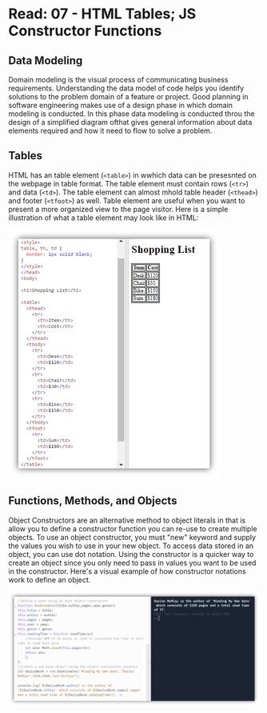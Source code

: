 # Read: 07 - HTML Tables; JS Constructor Functions

## Data Modeling

Domain modeling is the visual process of communicating business requirements. Understanding the data model of code helps you identify solutions to the problem domain of a feature or project. Good planning in software engineering makes use of a design phase in which domain modeling is conducted. In this phase data modeling is conducted throu the design of a simplified diagram ofthat gives general information about data elements required and how it need to flow to solve a problem.

 

## Tables
HTML has an table element (```<table>```) in wwhich data can be presesnted on the webpage in table format. The table element must contain rows (```<tr>```) and data (```<td>```). The table element can almost mhold table header (```<thead>```) and footer (```<tfoot>```) as well. Table element are useful when you want to present a more organized view to the page visitor. Here is a simple illustration of what a table element may look like in HTML:

 ![](imgs/table1.png)

## Functions, Methods, and Objects

Object Constructors are an alternative method to object literals in that is allow you to define a constructor function you can re-use to create multiple objects. To use an object constructor, you must "new" keyword and supply the values you wish to use in your new object. To access data stored in an object, you can use dot notation. Using the constructor is a quicker way to create an object since you only need to pass in values you want to be used in the constructor. Here's a visual example of how constructor notations work to define an object.

![](imgs/constructors2.png)
